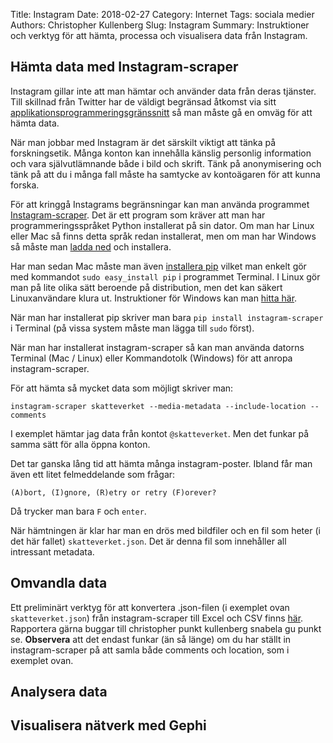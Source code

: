 Title: Instagram
Date: 2018-02-27
Category: Internet
Tags: sociala medier
Authors: Christopher Kullenberg
Slug: Instagram
Summary: Instruktioner och verktyg för att hämta, processa och visualisera data från Instagram.



## Hämta data med Instagram-scraper
Instagram gillar inte att man hämtar och använder data från deras tjänster. Till
skillnad från Twitter har de väldigt begränsad åtkomst via sitt
[applikationsprogrammeringsgränssnitt](https://sv.wikipedia.org/wiki/Application_Programming_Interface)
så man måste gå en omväg för att hämta data.

När man jobbar med Instagram är det särskilt viktigt att tänka på forskningsetik.
Många konton kan innehålla känslig personlig information och vara självutlämnande
både i bild och skrift. Tänk på anonymisering och tänk på att du i många fall
måste ha samtycke av kontoägaren för att kunna forska.

För att kringgå Instagrams begränsningar kan man använda programmet
[Instagram-scraper](https://github.com/rarcega/instagram-scraper). Det är ett
program som kräver att man har programmeringsspråket Python installerat på
sin dator. Om man har Linux eller Mac så finns detta språk redan installerat,
men om man har Windows så måste man [ladda ned](https://www.python.org/) och installera.

Har man sedan Mac måste man även [installera pip](https://stackoverflow.com/questions/17271319/how-do-i-install-pip-on-macos-or-os-x)
 vilket man enkelt gör med kommandot `sudo easy_install pip` i programmet Terminal.
 I Linux gör man
 på lite olika sätt beroende på distribution, men det kan säkert Linuxanvändare
 klura ut. Instruktioner för Windows kan man [hitta här](https://stackoverflow.com/questions/4750806/how-do-i-install-pip-on-windows).

 När man har installerat pip skriver man bara `pip install instagram-scraper` i
 Terminal (på vissa system måste man lägga till `sudo` först).

När man har installerat instagram-scraper så kan man använda datorns Terminal
(Mac / Linux) eller Kommandotolk (Windows) för att anropa instagram-scraper.

För att hämta så mycket data som möjligt skriver man:

`instagram-scraper skatteverket --media-metadata --include-location --comments`

I exemplet hämtar jag data från kontot `@skatteverket`. Men det funkar på samma
sätt för alla öppna konton.

Det tar ganska lång tid att hämta många instagram-poster. Ibland får man även ett
litet felmeddelande som frågar:

`(A)bort, (I)gnore, (R)etry or retry (F)orever?`

Då trycker man bara `F` och `enter`.

När hämtningen är klar har man en drös med bildfiler och en fil som heter (i det här
  fallet) `skatteverket.json`. Det är denna fil som innehåller all intressant metadata.


## Omvandla data

Ett preliminärt verktyg för att konvertera .json-filen (i exemplet ovan
  `skatteverket.json`) från instagram-scraper
till Excel och CSV finns [här](https://digitalametoder.science/cgi-bin/instagramjsontospreadsheet.py).
Rapportera gärna buggar till christopher punkt kullenberg snabela gu punkt se.
**Observera** att det endast funkar (än så länge) om du har ställt in
instagram-scraper på att samla både comments och location, som i exemplet ovan.


## Analysera data


## Visualisera nätverk med Gephi
